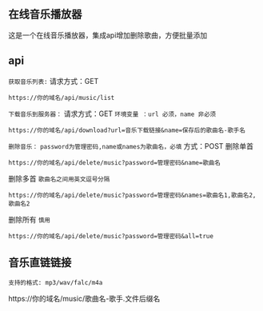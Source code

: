 ## 在线音乐播放器

这是一个在线音乐播放器，集成api增加删除歌曲，方便批量添加

## api
```获取音乐列表:``` 
请求方式：GET
```
https://你的域名/api/music/list
```

```下载音乐到服务器：```
请求方式：GET
```环境变量 ：url 必须，name 非必须```
```
https://你的域名/api/download?url=音乐下载链接&name=保存后的歌曲名-歌手名
```

```删除音乐：```
```password为管理密码,name或names为歌曲名，必填```
方式：POST
删除单首
```
https://你的域名/api/delete/music?password=管理密码&name=歌曲名
```
删除多首
```歌曲名之间用英文逗号分隔```
```
https://你的域名/api/delete/music?password=管理密码&names=歌曲名1,歌曲名2,歌曲名2
```

删除所有
```慎用```
```
https://你的域名/api/delete/music?password=管理密码&all=true
```

## 音乐直链链接
```支持的格式: mp3/wav/falc/m4a```

https://你的域名/music/歌曲名-歌手.文件后缀名
